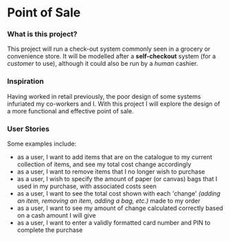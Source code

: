 # Point of Sale

### What is this project?

This project will run a check-out system commonly seen in
a grocery or convenience store. It will be modelled after
a **self-checkout** system (for a *customer* to use), 
although it could also be run by a *human* cashier.

### Inspiration

Having worked in retail previously, the poor design of some
systems infuriated my co-workers and I. With this project
I will explore the design of a more functional and
effective point of sale.

### User Stories
Some examples include:
- as a user, I want to add items that are on the
catalogue to my current collection of items, and see
my total cost change accordingly
- as a user, I want to remove items that I no longer
wish to purchase
- as a user, I wish to specify the amount of paper
(or canvas) bags that I used in my purchase, with associated
costs seen
- as a user, I want to see the total cost shown with each
'change' *(adding an item, removing an item, 
adding a bag, etc.)* made to my order
- as a user, I want to see my amount of change calculated
correctly based on a cash amount I will give
- as a user, I want to enter a validly formatted card
number and PIN to complete the purchase

